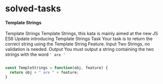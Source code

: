 # solved-tasks

#### Template Strings
     
 Template Strings
 Template Strings, this kata is mainly aimed at the new JS ES6 Update introducing Template Strings
 Task
 Your task is to return the correct string using the Template String Feature.
 Input
 Two Strings, no validation is needed.
 Output
 You must output a string containing the two strings with the word ```' are '```
 
```javascript

const TempleStrings = function(obj, feature) {
  return obj + " are " + feature;
}





```
